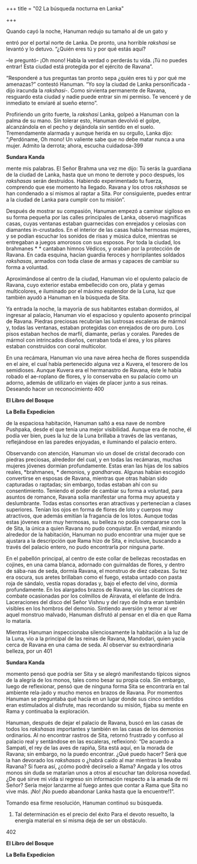 +++
title = "02 La búsqueda nocturna en Lanka"

+++

Quando cayó la noche, Hanuman redujo su tamaño al de un gato y

entró por el portal norte de Lanka. De pronto, una horrible *rakshasi* se levantó y lo detuvo. “¿Quién eres tú y por qué estás aquí?

–le preguntó- ¡Oh mono\! Habla la verdad o perderás tu vida. ¡Tú no puedes entrar\! Esta ciudad está protegida por el ejército de Ravana”.

“Responderé a tus preguntas tan pronto sepa ¿quién eres tú y por qué me amenazas?” contestó Hanuman. “Yo soy la ciudad de Lanka personificada -dijo iracunda la *rakshasi-*. Como sirvienta permanente de Ravana, resguardo esta ciudad y nadie puede entrar sin mi permiso. Te venceré y de inmediato te enviaré al sueño eterno”.

Profiriendo un grito fuerte, la *rakshasi* Lanka, golpeó a Hanuman con la palma de su mano. Sin tolerar esto, Hanuman devolvió el golpe, alcanzándola en el pecho y dejándola sin sentido en el suelo. Tremendamente alarmada y aunque herida en su orgullo, Lanka dijo: “¡Perdóname, Oh mono\! Un valiente sabe que no debe matar nunca a una mujer. Admito la derrota; ahora, escucha cuidadosa-399

**Sundara Kanda**

mente mis palabras. El Señor Brahma una vez me dijo: Tú serás la guardiana de la ciudad de Lanka, hasta que un mono te derrote y poco después, los *rakshasas* serán destruidos. Habiendo experimentado tu fuerza, comprendo que ese momento ha llegado. Ravana y los otros *rakshasas* se han condenado a sí mismos al raptar a Sita. Por consiguiente, puedes entrar a la ciudad de Lanka para cumplir con tu misión”.

Después de mostrar su compasión, Hanuman empezó a caminar sigiloso en su forma pequeña por las calles principales de Lanka, observó magníficas casas, cuyas ventanas estaban guarnecidas con enrejados y celosías con diamantes in-crustados. En el interior de las casas había hermosas mujeres, y se podían escuchar los sonidos de risas y música dulce, mientras se entregaban a juegos amorosos con sus esposos. Por toda la ciudad, los brahmanes * * cantaban himnos Védicos, y oraban por la protección de Ravana. En cada esquina, hacían guardia feroces y horripilantes soldados *rakshasas*, armados con toda clase de armas y capaces de cambiar su forma a voluntad.

Aproximándose al centro de la ciudad, Hanuman vio el opulento palacio de Ravana, cuyo exterior estaba embellecido con oro, plata y gemas multicolores, e iluminado por el máximo esplendor de la Luna, luz que también ayudó a Hanuman en la búsqueda de Sita.

Ya entrada la noche, la mayoría de sus habitantes estaban dormidos, al ingresar al palacio, Hanuman vio el espacioso y opulento aposento principal de Ravana. Piedras preciosas recubrían las lustrosas escaleras de mármol y, todas las ventanas, estaban protegidas con enrejados de oro puro. Los pisos estaban hechos de marfil, diamante, perlas y corales. Paredes de mármol con intrincados diseños, cerraban toda el área, y los pilares estaban construidos con coral multicolor.

En una recámara, Hanuman vio una nave aérea hecha de flores suspendida en el aire, el cual había pertenecido alguna vez a Kuvera, el tesorero de los semidioses. Aunque Kuvera era el hermanastro de Ravana, éste le había robado el ae-roplano de flores, y lo conservaba en su palacio como un adorno, además de utilizarlo en viajes de placer junto a sus reinas. Deseando hacer un reconocimiento 400

**El Libro del Bosque**

**La Bella Expedicion**

de la espaciosa habitación, Hanuman saltó a esa nave de nombre Pushpaka, desde el que tenía una mejor visibilidad. Aunque era de noche, él podía ver bien, pues la luz de la Luna brillaba a través de las ventanas, reflejándose en las paredes enjoyadas, e iluminando el palacio entero.

Observando con atención, Hanuman vio un dosel de cristal decorado con piedras preciosas, alrededor del cual, y en todas las recámaras, muchas mujeres jóvenes dormían profundamente. Estas eran las hijas de los sabios reales, *brahmanes, * demonios, y *gandharvas*. Algunas habían escogido convertirse en esposas de Ravana, mientras que otras habían sido capturadas o raptadas; sin embargo, todas estaban ahí con su consentimiento. Teniendo el poder de cambiar su forma a voluntad, para asuntos de romance, Ravana solía manifestar una forma muy apuesta y deslumbrante. Todas estas consortes eran atractivas y pertenecían a clases superiores. Tenían los ojos en forma de flores de loto y cuerpos muy atractivos, que además emitían la fragancia de los lotos. Aunque todas estas jóvenes eran muy hermosas, su belleza no podía compararse con la de Sita, la única a quien Ravana no pudo conquistar. En verdad, mirando alrededor de la habitación, Hanuman no pudo encontrar una mujer que se ajustara a la descripción que Rama hizo de Sita, e inclusive, buscando a través del palacio entero, no pudo encontrarla por ninguna parte.

En el pabellón principal, al centro de este collar de bellezas recostadas en cojines, en una cama blanca, adornado con guirnaldas de flores, y dentro de sába-nas de seda, dormía Ravana, el monstruo de diez cabezas. Su tez era oscura, sus aretes brillaban como el fuego, estaba untado con pasta roja de sándalo, vestía ropas doradas y, bajo el efecto del vino, dormía profundamente. En los alargados brazos de Ravana, vio las cicatrices de combate ocasionadas por los colmillos de Airavata, el elefante de Indra. Laceraciones del disco del Señor Vishnu y del rayo de Indra eran también visibles en los hombros del demonio. Sintiendo aversión y temor al ver aquel monstruo malvado, Hanuman disfrutó al pensar en el día en que Rama lo mataría.

Mientras Hanuman inspeccionaba silenciosamente la habitación a la luz de la Luna, vio a la principal de las reinas de Ravana, Mandodari, quien yacía cerca de Ravana en una cama de seda. Al observar su extraordinaria belleza, por un 401

**Sundara Kanda**

momento pensó que podría ser Sita y se alegró manifestando típicos signos de la alegría de los monos, tales como besar su propia cola. Sin embargo, luego de reflexionar, pensó que de ninguna forma Sita se encontraría en tal ambiente rela-jado y mucho menos en brazos de Ravana. Por momentos Hanuman se preguntaba qué hacía en un lugar donde sus cinco sentidos eran estimulados al disfrute, mas recordando su misión, fijaba su mente en Rama y continuaba la exploración.

Hanuman, después de dejar el palacio de Ravana, buscó en las casas de todos los *rakshasas* importantes y también en las casas de los demonios ordinarios. Al no encontrar rastros de Sita, retornó frustrado y confuso al palacio real y sentándose en las escaleras, reflexionó: “De acuerdo a Sampati, el rey de las aves de rapiña, Sita está aquí, en la morada de Ravana; sin embargo, no la puedo encontrar. ¿Qué puedo hacer? Será que la han devorado los *rakshasas* o ¿habrá caído al mar mientras la llevaba Ravana? Si fuera así, ¿cómo podré decírselo a Rama? Angada y los otros monos sin duda se matarían unos a otros al escuchar tan dolorosa novedad. ¿De qué sirve mi vida si regreso sin información respecto a la amada de mi Señor? Sería mejor lanzarme al fuego antes que contar a Rama que Sita no vive más. ¡No\! ¡No puedo abandonar Lanka hasta que la encuentre\!1”.

Tomando esa firme resolución, Hanuman continuó su búsqueda.

1. Tal determinación es el precio del éxito Para el devoto resuelto, la energía material en sí misma deja de ser un obstáculo.

402

**El Libro del Bosque**

**La Bella Expedicion**
